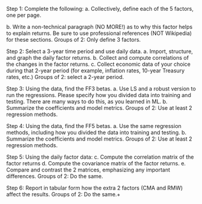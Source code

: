 Step 1: Complete the following:
a. Collectively, define each of the 5 factors, one per page.

b. Write a non-technical paragraph (NO MORE!) as to why this factor helps to
explain returns. Be sure to use professional references (NOT Wikipedia)
for these sections.
Groups of 2: Only define 3 factors.


Step 2: Select a 3-year time period and use daily data.
a. Import, structure, and graph the daily factor returns.
b. Collect and compute correlations of the changes in the factor returns.
c. Collect economic data of your choice during that 2-year period (for
example, inflation rates, 10-year Treasury rates, etc.)
Groups of 2: select a 2-year period.

Step 3: Using the data, find the FF3 betas.
a. Use LS and a robust version to run the regressions. Please specify how
you divided data into training and testing. There are many ways to do this,
as you learned in ML.
b. Summarize the coefficients and model metrics.
Groups of 2: Use at least 2 regression methods.


Step 4: Using the data, find the FF5 betas.
a. Use the same regression methods, including how you divided the data into
training and testing.
b. Summarize the coefficients and model metrics.
Groups of 2: Use at least 2 regression methods.

Step 5: Using the daily factor data:
c. Compute the correlation matrix of the factor returns
d. Compute the covariance matrix of the factor returns.
e. Compare and contrast the 2 matrices, emphasizing any important
differences.
Groups of 2: Do the same.

Step 6: Report in tabular form how the extra 2 factors (CMA and RMW) affect the
results.
Groups of 2: Do the same.+